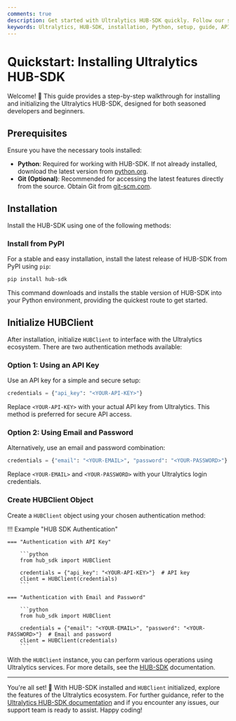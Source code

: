 ```yaml
---
comments: true
description: Get started with Ultralytics HUB-SDK quickly. Follow our step-by-step guide for easy installation and initialization using Python. Perfect for all skill levels!
keywords: Ultralytics, HUB-SDK, installation, Python, setup, guide, API key, authentication, Git, PyPI
---
```


# Quickstart: Installing Ultralytics HUB-SDK

Welcome! 🎉 This guide provides a step-by-step walkthrough for installing and initializing the Ultralytics HUB-SDK, designed for both seasoned developers and beginners.

## Prerequisites

Ensure you have the necessary tools installed:

- **Python**: Required for working with HUB-SDK. If not already installed, download the latest version from [python.org](https://www.python.org/downloads/).
- **Git (Optional)**: Recommended for accessing the latest features directly from the source. Obtain Git from [git-scm.com](https://git-scm.com/downloads/).

## Installation

Install the HUB-SDK using one of the following methods:

### Install from PyPI

For a stable and easy installation, install the latest release of HUB-SDK from PyPI using `pip`:

```bash
pip install hub-sdk
```

This command downloads and installs the stable version of HUB-SDK into your Python environment, providing the quickest route to get started.

## Initialize HUBClient

After installation, initialize `HUBClient` to interface with the Ultralytics ecosystem. There are two authentication methods available:

### Option 1: Using an API Key

Use an API key for a simple and secure setup:

```python
credentials = {"api_key": "<YOUR-API-KEY>"}
```

Replace `<YOUR-API-KEY>` with your actual API key from Ultralytics. This method is preferred for secure API access.

### Option 2: Using Email and Password

Alternatively, use an email and password combination:

```python
credentials = {"email": "<YOUR-EMAIL>", "password": "<YOUR-PASSWORD>"}
```

Replace `<YOUR-EMAIL>` and `<YOUR-PASSWORD>` with your Ultralytics login credentials.

### Create HUBClient Object

Create a `HUBClient` object using your chosen authentication method:

!!! Example "HUB SDK Authentication"

    === "Authentication with API Key"

        ```python
        from hub_sdk import HUBClient

        credentials = {"api_key": "<YOUR-API-KEY>"}  # API key
        client = HUBClient(credentials)
        ```

    === "Authentication with Email and Password"

        ```python
        from hub_sdk import HUBClient

        credentials = {"email": "<YOUR-EMAIL>", "password": "<YOUR-PASSWORD>"}  # Email and password
        client = HUBClient(credentials)
        ```

With the `HUBClient` instance, you can perform various operations using Ultralytics services. For more details, see the [HUB-SDK](../sdk/) documentation.

---

You're all set! 🚀 With HUB-SDK installed and `HUBClient` initialized, explore the features of the Ultralytics ecosystem. For further guidance, refer to the [Ultralytics HUB-SDK documentation](https://docs.ultralytics.com/hub/sdk/) and if you encounter any issues, our support team is ready to assist. Happy coding!
